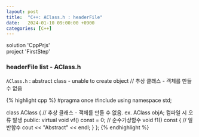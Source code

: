 ```yaml
---
layout: post
title:  "C++: AClass.h : headerFile"
date:   2024-01-10 09:00:00 +0900
categories: [C++]
---
```


solution 'CppPrjs'   
project 'FirstStep'   
   
### headerFile list - AClass.h   
`AClass.h` : abstract class - unable to create object // 추상 클래스 - 객체를 만들 수 없음   
   
{% highlight cpp %}
#pragma once
#include <iostream>
using namespace std;

class AClass {									// 추상 클래스 - 객체를 만들 수 없음. ex. AClass objA; 컴파일 시 오류 발생
public:
	virtual void vf() const = 0;				// 순수가상함수
	void f1() const {							// 일반함수
		cout << "Abstract" << endl;
	}
};
{% endhighlight %}
